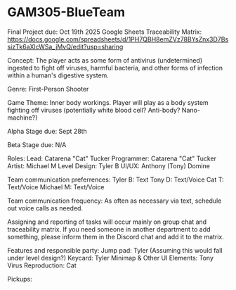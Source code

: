 # GAM305-BlueTeam

Final Project due: Oct 19th 2025
Google Sheets Traceability Matrix: https://docs.google.com/spreadsheets/d/1PH7QBH8emZVz78BYsZnx3D7BssizTk6aXlcWSa_jMvQ/edit?usp=sharing

Concept: The player acts as some form of antivirus (undetermined) ingested to fight off viruses, harmful bacteria, and other forms of infection within a human's digestive system.

Genre: First-Person Shooter

Game Theme: Inner body workings. Player will play as a body system fighting off viruses (potentially white blood cell? Anti-body? Nano-machine?)

Alpha Stage due: Sept 28th

Beta Stage due: N/A

Roles:
Lead: Catarena "Cat" Tucker 
Programmer: Catarena "Cat" Tucker
Artist: Michael M
Level Design: Tyler B
UI/UX: Anthony (Tony) Domine

Team communication preferrences:
Tyler B: Text
Tony D: Text/Voice
Cat T: Text/Voice
Michael M: Text/Voice

Team communication frequency:
As often as necessary via text, schedule out voice calls as needed.

Assigning and reporting of tasks will occur mainly on group chat and traceability matrix. If you need someone in another department to add something, please inform them in the Discord chat and add it to the matrix.

Features and responsible party:
Jump pad: Tyler (Assuming this would fall under level design?)
Keycard: Tyler
Minimap & Other UI Elements: Tony
Virus Reproduction: Cat

Pickups: 
